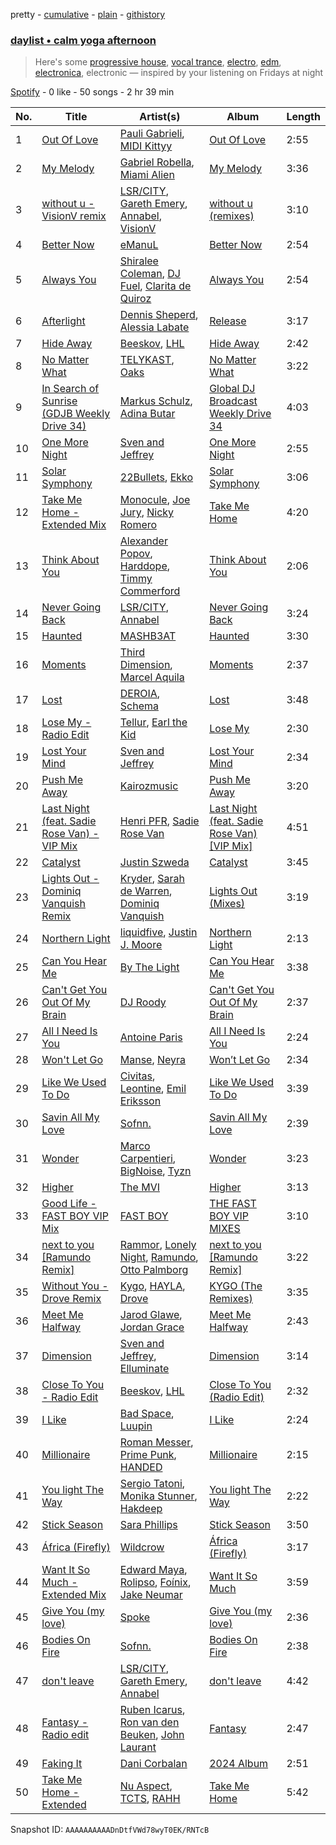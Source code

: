 pretty - [cumulative](/playlists/cumulative/37i9dQZF1EP6YuccBxUcC1.md) - [plain](/playlists/plain/37i9dQZF1EP6YuccBxUcC1) - [githistory](https://github.githistory.xyz/mdn522/spotify-playlist-archive/blob/main/playlists/plain/37i9dQZF1EP6YuccBxUcC1)

### [daylist • calm yoga afternoon](https://open.spotify.com/playlist/37i9dQZF1EP6YuccBxUcC1)

> Here's some <a href="spotify:playlist:37i9dQZF1EIfwlfJi9BTMY">progressive house</a>, <a href="spotify:playlist:37i9dQZF1EIhIW1jPl7B1t">vocal trance</a>, <a href="spotify:playlist:37i9dQZF1EIf9xcFwRrkTm">electro</a>, <a href="spotify:playlist:37i9dQZF1EQp9BVPsNVof1">edm</a>, <a href="spotify:playlist:37i9dQZF1EIgtdfeeWwF7B">electronica</a>, electronic — inspired by your listening on Fridays at night

[Spotify](https://open.spotify.com/user/spotify) - 0 like - 50 songs - 2 hr 39 min

| No. | Title | Artist(s) | Album | Length |
|---|---|---|---|---|
| 1 | [Out Of Love](https://open.spotify.com/track/4xH56OtuKM18dyGiyg7M18) | [Pauli Gabrieli](https://open.spotify.com/artist/40QvCO9mBoXc4cpqbCWbnp), [MIDI Kittyy](https://open.spotify.com/artist/0MskAXm9cAVHMKcrBziwV4) | [Out Of Love](https://open.spotify.com/album/2hnVXsQhLFOacUCQwXqQyR) | 2:55 |
| 2 | [My Melody](https://open.spotify.com/track/1K6UnzeflmZbIbKKeZd970) | [Gabriel Robella](https://open.spotify.com/artist/78uCAMO8M98knhIj8CgIBQ), [Miami Alien](https://open.spotify.com/artist/6mqbqro1jWUPm936eNGKpK) | [My Melody](https://open.spotify.com/album/2Adc3IUdjn2mmkAOFAIHC8) | 3:36 |
| 3 | [without u \- VisionV remix](https://open.spotify.com/track/1oJO0fWwvjMkSuB4scOee8) | [LSR/CITY](https://open.spotify.com/artist/0YQ22xAzgefaKw8vKCAEp2), [Gareth Emery](https://open.spotify.com/artist/0hprEC0nsWuQPSHag1O2Vi), [Annabel](https://open.spotify.com/artist/4zR2t8bagib4ozydVgb93l), [VisionV](https://open.spotify.com/artist/5mOO1KIfKb5HY8ieKjG9Qf) | [without u \(remixes\)](https://open.spotify.com/album/0cKDHHglszLXCDQevKiOH1) | 3:10 |
| 4 | [Better Now](https://open.spotify.com/track/0j0vCzSoYkH1ULobGl3gSI) | [eManuL](https://open.spotify.com/artist/6BOZh8Tb8oDdVJ6yxXHuRj) | [Better Now](https://open.spotify.com/album/5J7APRbLYDXOZsFu1IhTPC) | 2:54 |
| 5 | [Always You](https://open.spotify.com/track/3jZP1bPAJyiAAXQ9LlYdjc) | [Shiralee Coleman](https://open.spotify.com/artist/7q1u9tWian8y9CsWikyt2h), [DJ Fuel](https://open.spotify.com/artist/7b0zZiMJHNpszsfdqgFDyA), [Clarita de Quiroz](https://open.spotify.com/artist/6WPPCmPLrmweYTz1ApYL34) | [Always You](https://open.spotify.com/album/1OIfnWD6Cd3gzHmrrE40Wx) | 2:54 |
| 6 | [Afterlight](https://open.spotify.com/track/2C62bHcXib4gOc1qiIsNiY) | [Dennis Sheperd](https://open.spotify.com/artist/1wzytoanlxHqWXGCpUxnbY), [Alessia Labate](https://open.spotify.com/artist/3znJOYi3CDM5ZQkbo6kmjd) | [Release](https://open.spotify.com/album/2dcdsrdf2KZKYog4JrU6f2) | 3:17 |
| 7 | [Hide Away](https://open.spotify.com/track/6adnTImqyLuyPR64Ui35b9) | [Beeskov](https://open.spotify.com/artist/3zubHleQ9LQKoAqb4y2P4E), [LHL](https://open.spotify.com/artist/5OsdF8s8he1UZT7NzlWBcj) | [Hide Away](https://open.spotify.com/album/7JgIrNAeloezIFEfBkj6s2) | 2:42 |
| 8 | [No Matter What](https://open.spotify.com/track/1XajOX4fwnZLJV1xMB68LT) | [TELYKAST](https://open.spotify.com/artist/7vWC03wqXwUqjPON8hc1tz), [Oaks](https://open.spotify.com/artist/1X2sRzO3K7Uvry9JWbG2iO) | [No Matter What](https://open.spotify.com/album/2HU1NhkfNZHOq1MSQJtnrO) | 3:22 |
| 9 | [In Search of Sunrise \(GDJB Weekly Drive 34\)](https://open.spotify.com/track/4RdM85vxUJ2b3w94mWU5EO) | [Markus Schulz](https://open.spotify.com/artist/6OO0PboZcIWUWL7j2IyeoL), [Adina Butar](https://open.spotify.com/artist/6WSsLAaJFBs3KgCDa8cWuL) | [Global DJ Broadcast Weekly Drive 34](https://open.spotify.com/album/4nt8buDEgi9qkq8ugbrxzy) | 4:03 |
| 10 | [One More Night](https://open.spotify.com/track/15cSj5ZxQX3e6OoVRbuEgU) | [Sven and Jeffrey](https://open.spotify.com/artist/2uHJb07i5ehD0F0sOHEhe7) | [One More Night](https://open.spotify.com/album/75VGyag7ZztVOPKFXgWcqb) | 2:55 |
| 11 | [Solar Symphony](https://open.spotify.com/track/0GkrM4KSni09TkKnGJqGJj) | [22Bullets](https://open.spotify.com/artist/18006kpQI473m1ICcpimQ9), [Ekko](https://open.spotify.com/artist/4QKGlPUIuL7IzE4vsVwIu6) | [Solar Symphony](https://open.spotify.com/album/3Xyx0lYdTjeUHEtT0RmzEH) | 3:06 |
| 12 | [Take Me Home \- Extended Mix](https://open.spotify.com/track/5cEgrvHb1efcAcVk7cd5nL) | [Monocule](https://open.spotify.com/artist/0SURDCN1DbuW9STmuSHUaR), [Joe Jury](https://open.spotify.com/artist/6CfdbVxJuo31StQ21ffOer), [Nicky Romero](https://open.spotify.com/artist/5ChF3i92IPZHduM7jN3dpg) | [Take Me Home](https://open.spotify.com/album/591dja1K2VghhGHhGw8adX) | 4:20 |
| 13 | [Think About You](https://open.spotify.com/track/2DL7Hd3zvYITvN1j3RQ74k) | [Alexander Popov](https://open.spotify.com/artist/4zNhfG6i4QlfUuzt1hBGu2), [Harddope](https://open.spotify.com/artist/0wfl4Df1okXQp1cCxkHo6E), [Timmy Commerford](https://open.spotify.com/artist/0Y0r9IKRjfC62MAYMDEMZO) | [Think About You](https://open.spotify.com/album/6VPUcTWhvd6uuby2VJhopl) | 2:06 |
| 14 | [Never Going Back](https://open.spotify.com/track/73awHx0MrBsmNkTyzQtuIH) | [LSR/CITY](https://open.spotify.com/artist/0YQ22xAzgefaKw8vKCAEp2), [Annabel](https://open.spotify.com/artist/4zR2t8bagib4ozydVgb93l) | [Never Going Back](https://open.spotify.com/album/00g2iYR5AUPZF94pCCSlgU) | 3:24 |
| 15 | [Haunted](https://open.spotify.com/track/2LDXLCEjpWG4TCT3hByBy1) | [MASHB3AT](https://open.spotify.com/artist/6Kup9ljJo6rpF4TcmaB3vI) | [Haunted](https://open.spotify.com/album/5NIsTYo9y3pEhlth07Q6Nw) | 3:30 |
| 16 | [Moments](https://open.spotify.com/track/57zDGDdbPVip6HbhI1Nqu2) | [Third Dimension](https://open.spotify.com/artist/3cdpSQqgR3LTeDpqhZl1Cr), [Marcel Aquila](https://open.spotify.com/artist/1UpwcnsZpmiD5nUjBNyyCj) | [Moments](https://open.spotify.com/album/4ODHCCE1w8PgVENjAcfEhh) | 2:37 |
| 17 | [Lost](https://open.spotify.com/track/2RW8ntGV6EJ7L2Y1qt2DTe) | [DEROIA](https://open.spotify.com/artist/3TxNCVQZgzgDMkN4MZVjg8), [Schema](https://open.spotify.com/artist/3g84wq6hOCjcVYnB0nbPIa) | [Lost](https://open.spotify.com/album/2mhqCNTSNSbOfVg7DkrcKk) | 3:48 |
| 18 | [Lose My \- Radio Edit](https://open.spotify.com/track/0K9rLmnZF24SCMSG9oDoSb) | [Tellur](https://open.spotify.com/artist/5rvzvX60UWSsHXOKd2XwZT), [Earl the Kid](https://open.spotify.com/artist/2Yolo8WR5b7K4UYGNLT1CO) | [Lose My](https://open.spotify.com/album/4miLjWSKMO1BYcBCA5OnJs) | 2:30 |
| 19 | [Lost Your Mind](https://open.spotify.com/track/1U9ugFlQq2bW2qHr5c51AG) | [Sven and Jeffrey](https://open.spotify.com/artist/2uHJb07i5ehD0F0sOHEhe7) | [Lost Your Mind](https://open.spotify.com/album/6dnXlEhlkL9wM3Ns4DkqSS) | 2:34 |
| 20 | [Push Me Away](https://open.spotify.com/track/1ZiBVyNDCORtLKUeGMJgDL) | [Kairozmusic](https://open.spotify.com/artist/3fkiQadGDIVruMhkY74VMd) | [Push Me Away](https://open.spotify.com/album/6uYIcNRj18e5gSdboWF1DE) | 3:20 |
| 21 | [Last Night \(feat\. Sadie Rose Van\) \- VIP Mix](https://open.spotify.com/track/64VZejJN88rPqVzUMxanQp) | [Henri PFR](https://open.spotify.com/artist/6n9XmMc3mX18mrTHYOCPIq), [Sadie Rose Van](https://open.spotify.com/artist/26WIQmMRRABfsQCIhwtNns) | [Last Night \(feat\. Sadie Rose Van\) \[VIP Mix\]](https://open.spotify.com/album/5uC8pD90lVQ8xcfqMRHvF8) | 4:51 |
| 22 | [Catalyst](https://open.spotify.com/track/1RtUprEhrrno6UwSiGE0Bh) | [Justin Szweda](https://open.spotify.com/artist/0fv8CC6xCgyquOE8dRLhjt) | [Catalyst](https://open.spotify.com/album/7pLNlFZRddBbN8fqHytX8C) | 3:45 |
| 23 | [Lights Out \- Dominiq Vanquish Remix](https://open.spotify.com/track/1zYlQYnTlkuMH6SYE0qwkX) | [Kryder](https://open.spotify.com/artist/1xfLBmx0n8DQri9HxJsq9O), [Sarah de Warren](https://open.spotify.com/artist/2V431yZGG08uroH2CZAgur), [Dominiq Vanquish](https://open.spotify.com/artist/5vs8ARmHSLzlle2GZGihiI) | [Lights Out \(Mixes\)](https://open.spotify.com/album/6JYIhbUSdYrOTJDBwBNEDE) | 3:19 |
| 24 | [Northern Light](https://open.spotify.com/track/0JK1RYt8tWy6CJ0iLQZRLV) | [liquidfive](https://open.spotify.com/artist/5N8lMhIyJ5Qtasb02tmK47), [Justin J\. Moore](https://open.spotify.com/artist/5a3lC3q5ngxoZVcIf1nryN) | [Northern Light](https://open.spotify.com/album/6cmNtjDwz6gSO57wNHH2my) | 2:13 |
| 25 | [Can You Hear Me](https://open.spotify.com/track/3cxaeyUXO8TvITA3VCwzQQ) | [By The Light](https://open.spotify.com/artist/21xGEl9tBbiKeLkzh5JkFt) | [Can You Hear Me](https://open.spotify.com/album/5y3SFM5SoZlqm8ELj1xDvX) | 3:38 |
| 26 | [Can't Get You Out Of My Brain](https://open.spotify.com/track/0w0guQ9txfN8gmOlOKaaZM) | [DJ Roody](https://open.spotify.com/artist/3UI0UmJdHpQkMqgjuOTMYc) | [Can't Get You Out Of My Brain](https://open.spotify.com/album/4gHf81Q7hSsRellLuduNET) | 2:37 |
| 27 | [All I Need Is You](https://open.spotify.com/track/0YjRZMZ3drCX0esjkCEIeP) | [Antoine Paris](https://open.spotify.com/artist/5iLfgdMKPDxQ6YvOFyBmVU) | [All I Need Is You](https://open.spotify.com/album/72HqJNBUkRx1HH5vcvBk0c) | 2:24 |
| 28 | [Won't Let Go](https://open.spotify.com/track/0kdL65nzrIYrbzMplxoViL) | [Manse](https://open.spotify.com/artist/2jGvmFH6YE352p9LKmuB0y), [Neyra](https://open.spotify.com/artist/2kUa88shQOFvgtjsNN0GWg) | [Won’t Let Go](https://open.spotify.com/album/5mR9RwPiAzKrA2JE9KAMDC) | 2:34 |
| 29 | [Like We Used To Do](https://open.spotify.com/track/2ZT9YoTosh93MD5NncyUke) | [Civitas](https://open.spotify.com/artist/0rhxEHTx1CRRCzMXwvFOVs), [Leontine](https://open.spotify.com/artist/3FaRGg99vZmQRgo1lMQA1Z), [Emil Eriksson](https://open.spotify.com/artist/4ElBpdPfMjZp4knEn6ZlNN) | [Like We Used To Do](https://open.spotify.com/album/3pTqvudmvzckcAqNGIvPRU) | 3:39 |
| 30 | [Savin All My Love](https://open.spotify.com/track/3RIfWMg4zyIEEXHbqx1mST) | [Sofnn.](https://open.spotify.com/artist/74cfytXyTcYRNjSTmfGJC7) | [Savin All My Love](https://open.spotify.com/album/3DREXw9KCY4uhlKXnTPH7S) | 2:39 |
| 31 | [Wonder](https://open.spotify.com/track/6yfXpdMALNPwRRgAK1QutP) | [Marco Carpentieri](https://open.spotify.com/artist/7qD17uug3YdoCuu1UqYTJa), [BigNoise](https://open.spotify.com/artist/0B2d8TC0aDDvyzJnW0evs0), [Tyzn](https://open.spotify.com/artist/4RtLJ6ksxpaktS32qE6kxo) | [Wonder](https://open.spotify.com/album/31L3kzWdob8t6nVyFDvINY) | 3:23 |
| 32 | [Higher](https://open.spotify.com/track/12vrDiCobFUGGqYqTGyyw7) | [The MVI](https://open.spotify.com/artist/3lNndpXHpx4oVT4rEt5MB4) | [Higher](https://open.spotify.com/album/1qSWxTgUBea8rYITfkX5Zo) | 3:13 |
| 33 | [Good Life \- FAST BOY VIP Mix](https://open.spotify.com/track/1lEQWZkdzDuUJB7euZiGXM) | [FAST BOY](https://open.spotify.com/artist/56Qz2XwGj7FxnNKrfkWjnb) | [THE FAST BOY VIP MIXES](https://open.spotify.com/album/3zK1qQUbJdbzJPTC9DCutj) | 3:10 |
| 34 | [next to you \[Ramundo Remix\]](https://open.spotify.com/track/71pC0D08x5PNwwUxjJvFEG) | [Rammor](https://open.spotify.com/artist/73147xL7gw2ilXfbVPzTuw), [Lonely Night](https://open.spotify.com/artist/5z7pjN7SUEN8nZFOO4MWhx), [Ramundo](https://open.spotify.com/artist/0AvhUJqarmjpxmeOJmY7iZ), [Otto Palmborg](https://open.spotify.com/artist/1YQWn973MCGK5yzVeukVtc) | [next to you \[Ramundo Remix\]](https://open.spotify.com/album/0VfZ6jh9FShRpDCYgfcRRj) | 3:22 |
| 35 | [Without You \- Drove Remix](https://open.spotify.com/track/3l61mgZOGmc2AYmekO9u8S) | [Kygo](https://open.spotify.com/artist/23fqKkggKUBHNkbKtXEls4), [HAYLA](https://open.spotify.com/artist/4yX6mpMyBGf9UfvBB8JJrc), [Drove](https://open.spotify.com/artist/6gqVaWZY9PVt1Lf42j4sZI) | [KYGO \(The Remixes\)](https://open.spotify.com/album/3l8rLJyHoGvEEDmNqPKHGu) | 3:35 |
| 36 | [Meet Me Halfway](https://open.spotify.com/track/4CXc83faIUDAMn38llszT7) | [Jarod Glawe](https://open.spotify.com/artist/6gzCf25nxnA68tQ3kJUEB4), [Jordan Grace](https://open.spotify.com/artist/0NST5cNxDtRZuToY6ngC0k) | [Meet Me Halfway](https://open.spotify.com/album/1gU3mHfv3HqKXavcHGDxbI) | 2:43 |
| 37 | [Dimension](https://open.spotify.com/track/3OcV21fx20LAkBwUZAz3ug) | [Sven and Jeffrey](https://open.spotify.com/artist/2uHJb07i5ehD0F0sOHEhe7), [Elluminate](https://open.spotify.com/artist/4WHlD7E2n8bpolhc2XUPT1) | [Dimension](https://open.spotify.com/album/3oqj64p36rMIEsgqQRaWt0) | 3:14 |
| 38 | [Close To You \- Radio Edit](https://open.spotify.com/track/0RAilOZfprY0K8uJoIOY4q) | [Beeskov](https://open.spotify.com/artist/3zubHleQ9LQKoAqb4y2P4E), [LHL](https://open.spotify.com/artist/5OsdF8s8he1UZT7NzlWBcj) | [Close To You \(Radio Edit\)](https://open.spotify.com/album/4pdT2hJUApLgnhdXYYH4Ln) | 2:32 |
| 39 | [I Like](https://open.spotify.com/track/6TPSEq0Hi8I7gafHD5CXeo) | [Bad Space](https://open.spotify.com/artist/38ty3SzlocHq5dFjmHHGi1), [Luupin](https://open.spotify.com/artist/5LBnZKMMW8OuMMJLuf9YEv) | [I Like](https://open.spotify.com/album/35Y9S68k92muheD3aSAWOS) | 2:24 |
| 40 | [Millionaire](https://open.spotify.com/track/1wCuA9nhTHClzJTwjAxWWb) | [Roman Messer](https://open.spotify.com/artist/25DnzR3jtrD8StkyyRCvHR), [Prime Punk](https://open.spotify.com/artist/3hieXs8GqdGwv2X3jYsqlf), [HANDED](https://open.spotify.com/artist/3yg5foiEkkB0zxq2LMyyq8) | [Millionaire](https://open.spotify.com/album/0BxCoTcYBOACfhe4hH4Ve8) | 2:15 |
| 41 | [You light The Way](https://open.spotify.com/track/2oLwcPV3tLZLTXuRn8KHRY) | [Sergio Tatoni](https://open.spotify.com/artist/07fqnEjI48gyOop4HVnnZd), [Monika Stunner](https://open.spotify.com/artist/3sL2SS5bJCNJyVMUuLTWa6), [Hakdeep](https://open.spotify.com/artist/2vmdsrDWTIr5RqJXvTB6Pi) | [You light The Way](https://open.spotify.com/album/2Yhr2rpxWnqJ7mxJyUyCqM) | 2:22 |
| 42 | [Stick Season](https://open.spotify.com/track/5D9hrfUtgFetORbaIKhFRy) | [Sara Phillips](https://open.spotify.com/artist/0IYTdG3kSqaozW2xSPA6GL) | [Stick Season](https://open.spotify.com/album/6LqbfWlQIHjNNOV59qTGfA) | 3:50 |
| 43 | [África \(Firefly\)](https://open.spotify.com/track/5FAbiKcQjJPwzsGTK3OPfy) | [Wildcrow](https://open.spotify.com/artist/12sYj4EF04lHKshYB5Jype) | [África \(Firefly\)](https://open.spotify.com/album/2MxKsNEsXIswixvy1u7RN5) | 3:17 |
| 44 | [Want It So Much \- Extended Mix](https://open.spotify.com/track/6ZEJ76K6UPKKO8hy6kBlMk) | [Edward Maya](https://open.spotify.com/artist/6XwwFnewNgWp81MYMK8zLq), [Rolipso](https://open.spotify.com/artist/1EtBmvqGOtWnjDgCUFQRqI), [Foínix](https://open.spotify.com/artist/7FNA36ZmHzr9QkZJcQjYcO), [Jake Neumar](https://open.spotify.com/artist/69weKTfYYEBofMntV36KPG) | [Want It So Much](https://open.spotify.com/album/4VlrxpH4zKQbP0FcckneFZ) | 3:59 |
| 45 | [Give You \(my love\)](https://open.spotify.com/track/23ajwGo3gcIF7l0IVYcMwW) | [Spoke](https://open.spotify.com/artist/4f0WTQMfVyb9aH6FGqjHkd) | [Give You \(my love\)](https://open.spotify.com/album/5fzeKo698VgkIxhUtJEn3W) | 2:36 |
| 46 | [Bodies On Fire](https://open.spotify.com/track/55v1HwgXHl1dymKp6dLN66) | [Sofnn.](https://open.spotify.com/artist/74cfytXyTcYRNjSTmfGJC7) | [Bodies On Fire](https://open.spotify.com/album/7cxQrDLW71VD3cP1bWPzhn) | 2:38 |
| 47 | [don't leave](https://open.spotify.com/track/0XJUlFtz2y9AHOlqBtVjzW) | [LSR/CITY](https://open.spotify.com/artist/0YQ22xAzgefaKw8vKCAEp2), [Gareth Emery](https://open.spotify.com/artist/0hprEC0nsWuQPSHag1O2Vi), [Annabel](https://open.spotify.com/artist/4zR2t8bagib4ozydVgb93l) | [don't leave](https://open.spotify.com/album/1u4GuDtERLgY7wSNk9x6pg) | 4:42 |
| 48 | [Fantasy \- Radio edit](https://open.spotify.com/track/641R6KoHjJUOX02kvW9hc5) | [Ruben Icarus](https://open.spotify.com/artist/7LnC4FZQDZHB1QL4PRxp5M), [Ron van den Beuken](https://open.spotify.com/artist/2A0sY7UDhv5v4hjvrhTlya), [John Laurant](https://open.spotify.com/artist/1YvKPTZCWaEen5NdFvR2p1) | [Fantasy](https://open.spotify.com/album/2NSNiXa1s973SfyT6qZkri) | 2:47 |
| 49 | [Faking It](https://open.spotify.com/track/5nDmEmVoMEbg7T8Pid2d9W) | [Dani Corbalan](https://open.spotify.com/artist/2G94MwfTiv77XfLBnfGdhO) | [2024 Album](https://open.spotify.com/album/3mpz7JnTwmpfn9QJ9PaD7H) | 2:51 |
| 50 | [Take Me Home \- Extended](https://open.spotify.com/track/6EcOtLOcCTwsuU2cOw8zt1) | [Nu Aspect](https://open.spotify.com/artist/4NhRml5ZOfNaYJAHUE0XwT), [TCTS](https://open.spotify.com/artist/1mFGfrveXbpolppPgO29Io), [RAHH](https://open.spotify.com/artist/1WR2sls6n0N1usqywvysnX) | [Take Me Home](https://open.spotify.com/album/0XDch3owENNks3bapuFjAs) | 5:42 |

Snapshot ID: `AAAAAAAAAADnDtfVWd78wyT0EK/RNTcB`

